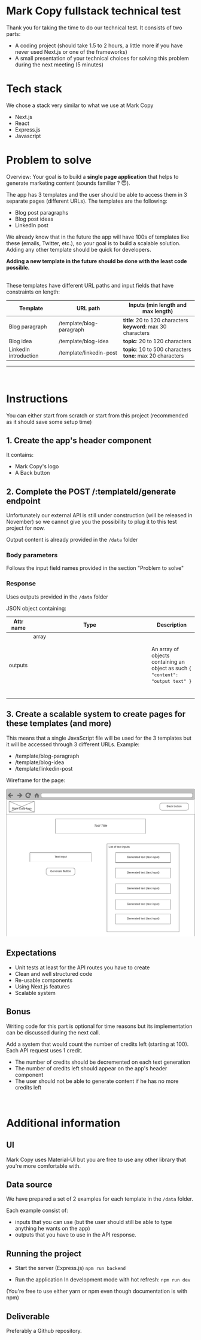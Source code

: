 # Mark Copy fullstack technical test

Thank you for taking the time to do our technical test. It consists of two parts:

- A coding project (should take 1.5 to 2 hours, a little more if you have never used Next.js or one of the frameworks)
- A small presentation of your technical choices for solving this problem during the next meeting (5 minutes)

# Tech stack

We chose a stack very similar to what we use at Mark Copy

- Next.js
- React
- Express.js
- Javascript

# Problem to solve

Overview: Your goal is to build a **single page application** that helps to generate marketing content (sounds familiar ? 😇).

The app has 3 templates and the user should be able to access them in 3 separate pages (different URLs). The templates are the following:

- Blog post paragraphs
- Blog post ideas
- LinkedIn post

We already know that in the future the app will have 100s of templates like these (emails, Twitter, etc.), so your goal is to build a scalable solution. Adding any other template should be quick for developers.

**Adding a new template in the future should be done with the least code possible.**
<br/><br/>

These templates have different URL paths and input fields that have constraints on length:

| Template              | URL path                 | Inputs (min length and max length)                                 |
| --------------------- | ------------------------ | ------------------------------------------------------------------ |
| Blog paragraph        | /template/blog-paragraph | **title**: 20 to 120 characters<br/>**keyword**: max 30 characters |
| Blog idea             | /template/blog-idea      | **topic**: 20 to 120 characters                                    |
| LinkedIn introduction | /template/linkedin-post  | **topic**: 10 to 500 characters<br/>**tone**: max 20 characters    |

<hr />
<br/>

# Instructions

You can either start from scratch or start from this project (recommended as it should save some setup time)

## 1. Create the app's header component

It contains:

- Mark Copy's logo
- A Back button

## 2. Complete the POST /:templateId/generate endpoint

Unfortunately our external API is still under construction (will be released in November) so we cannot give you the possibility to plug it to this test project for now.

Output content is already provided in the `/data` folder

### Body parameters

Follows the input field names provided in the section "Problem to solve"

### Response

Uses outputs provided in the `/data` folder

JSON object containing:

| Attr name | Type          | Description                                                                     |
| --------- | ------------- | ------------------------------------------------------------------------------- |
| outputs   | array<object> | An array of objects containing an object as such `{ "content": "output text" }` |

## 3. Create a scalable system to create pages for these templates (and more)

This means that a single JavaScript file will be used for the 3 templates but it will be accessed through 3 different URLs. Example:

- /template/blog-paragraph
- /template/blog-idea
- /template/linkedin-post

Wireframe for the page:

![Dynamic page wireframe](./src/public/dynamic-page-wireframe.png)

## Expectations

- Unit tests at least for the API routes you have to create
- Clean and well structured code
- Re-usable components
- Using Next.js features
- Scalable system

## Bonus

Writing code for this part is optional for time reasons but its implementation can be discussed during the next call.

Add a system that would count the number of credits left (starting at 100). Each API request uses 1 credit.

- The number of credits should be decremented on each text generation
- The number of credits left should appear on the app's header component
- The user should not be able to generate content if he has no more credits left

<br/>

# Additional information

## UI

Mark Copy uses Material-UI but you are free to use any other library that you're more comfortable with.

## Data source

We have prepared a set of 2 examples for each template in the `/data` folder.

Each example consist of:

- inputs that you can use (but the user should still be able to type anything he wants on the app)
- outputs that you have to use in the API response.

## Running the project

- Start the server (Express.js)
  `npm run backend`

- Run the application
  In development mode with hot refresh: `npm run dev`

(You're free to use either yarn or npm even though documentation is with npm)

## Deliverable

Preferably a Github repository.
